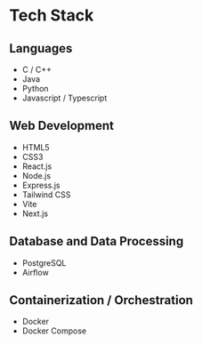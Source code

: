 # Tech Stack
## Languages
- C / C++
- Java
- Python
- Javascript / Typescript

## Web Development
- HTML5
- CSS3
- React.js
- Node.js
- Express.js
- Tailwind CSS
- Vite
- Next.js

## Database and Data Processing
- PostgreSQL
- Airflow

## Containerization / Orchestration
- Docker
- Docker Compose
